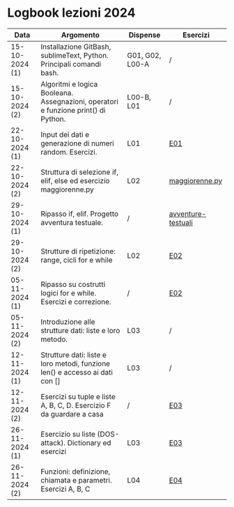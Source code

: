 # Logbook lezioni 2024

| Data           | Argomento                                                                          | Dispense        | Esercizi                                                  |
|----------------|------------------------------------------------------------------------------------|-----------------|-----------------------------------------------------------|
| 15-10-2024 (1) | Installazione GitBash, sublimeText, Python. Principali comandi bash.               | G01, G02, L00-A | /                                                         |
| 15-10-2024 (2) | Algoritmi e logica Booleana. Assegnazioni, operatori e funzione print() di Python. | L00-B, L01      | /                                                         |
| 22-10-2024 (1) | Input dei dati e generazione di numeri random. Esercizi.                           | L01             | [E01](../Esercizi/Esercizi-01)                            |
| 22-10-2024 (2) | Struttura di selezione if, elif, else ed esercizio maggiorenne.py                  | L02             | [maggiorenne.py](../Esercizi/Esercizi-02/A-maggiorenne.py) |
| 29-10-2024 (1) | Ripasso if, elif. Progetto avventura testuale.                                     | /               | [avventure-testuali](../Progetti/avventure-testuali)      |
| 29-10-2024 (2) | Strutture di ripetizione: range, cicli for e while                                 | L02             | [E02](../Esercizi/Esercizi-02)                            |
| 05-11-2024 (1) | Ripasso su costrutti logici for e while. Esercizi e correzione.                    | /               | [E02](../Esercizi/Esercizi-02)                            |
| 05-11-2024 (2) | Introduzione alle strutture dati: liste e loro metodo.                             | L03             | /                                                         |
| 12-11-2024 (1) | Strutture dati: liste e loro metodi, funzione len() e accesso ai dati con []       | L03             | /                                                         |
| 12-11-2024 (2) | Esercizi su tuple e liste A, B, C, D. Esercizio F da guardare a casa               | /               | [E03](../Esercizi/Esercizi-03)                            |
| 26-11-2024 (1) | Esercizio su liste (DOS-attack). Dictionary ed esercizi                            | L03             | [E03](../Esercizi/Esercizi-03)                                                          |
| 26-11-2024 (2) | Funzioni: definizione, chiamata e parametri. Esercizi A, B,  C                     | L04             | [E04](../Esercizi/Esercizi-04)                            |